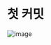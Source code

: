 # 첫 커밋

![image](https://github.com/SoohoCoding/SpringMainPoint/assets/132865000/7aa06e9b-2e69-4160-8fee-7f649fc93909)
